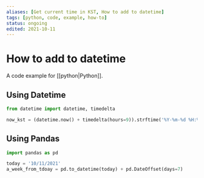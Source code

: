 ```yaml
---
aliases: [Get current time in KST, How to add to datetime]
tags: [python, code, example, how-to]
status: ongoing
edited: 2021-10-11
---
```


# How to add to datetime
A code example for [[python|Python]].

## Using Datetime
```python
from datetime import datetime, timedelta

now_kst = (datetime.now() + timedelta(hours=9)).strftime('%Y-%m-%d %H:%M:%S KST')
```

## Using Pandas
```python
import pandas as pd

today = '10/11/2021'
a_week_from_tdoay = pd.to_datetime(today) + pd.DateOffset(days=7)